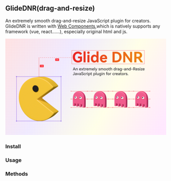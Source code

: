 GlideDNR(drag-and-resize)
---

An extremely smooth drag-and-resize JavaScript plugin for creators. GlideDNR is written with [Web Components](https://developer.mozilla.org/en-US/docs/Web/API/Web_components),which is natively supports any framework (vue, react……), especially original html and js.

![cover](./cover.png)

### Install


### Usage


### Methods



